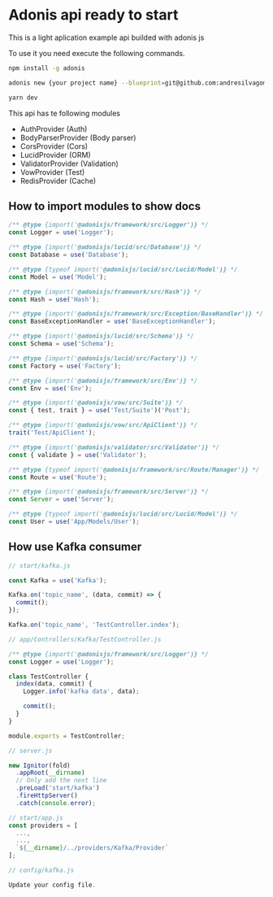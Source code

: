 # Adonis api ready to start

This is a light aplication example api builded with adonis js

To use it you need execute the following commands.

```sh
npm install -g adonis

adonis new {your project name} --blueprint=git@github.com:andresilvagomez/adonis-api-app.git

yarn dev
```

This api has te following modules

- AuthProvider (Auth)
- BodyParserProvider (Body parser)
- CorsProvider (Cors)
- LucidProvider (ORM)
- ValidatorProvider (Validation)
- VowProvider (Test)
- RedisProvider (Cache)

## How to import modules to show docs

```js
/** @type {import('@adonisjs/framework/src/Logger')} */
const Logger = use('Logger');

/** @type {import('@adonisjs/lucid/src/Database')} */
const Database = use('Database');

/** @type {typeof import('@adonisjs/lucid/src/Lucid/Model')} */
const Model = use('Model');

/** @type {import('@adonisjs/framework/src/Hash')} */
const Hash = use('Hash');

/** @type {import('@adonisjs/framework/src/Exception/BaseHandler')} */
const BaseExceptionHandler = use('BaseExceptionHandler');

/** @type {import('@adonisjs/lucid/src/Schema')} */
const Schema = use('Schema');

/** @type {import('@adonisjs/lucid/src/Factory')} */
const Factory = use('Factory');

/** @type {import('@adonisjs/framework/src/Env')} */
const Env = use('Env');

/** @type {import('@adonisjs/vow/src/Suite')} */
const { test, trait } = use('Test/Suite')('Post');

/** @type {import('@adonisjs/vow/src/ApiClient')} */
trait('Test/ApiClient');

/** @type {import('@adonisjs/validator/src/Validator')} */
const { validate } = use('Validator');

/** @type {typeof import('@adonisjs/framework/src/Route/Manager')} */
const Route = use('Route');

/** @type {import('@adonisjs/framework/src/Server')} */
const Server = use('Server');

/** @type {typeof import('@adonisjs/lucid/src/Lucid/Model')} */
const User = use('App/Models/User');
```

## How use Kafka consumer

```js
// start/kafka.js

const Kafka = use('Kafka');

Kafka.on('topic_name', (data, commit) => {
  commit();
});

Kafka.on('topic_name', 'TestController.index');
```

```js
// app/Controllers/Kafka/TestController.js

/** @type {import('@adonisjs/framework/src/Logger')} */
const Logger = use('Logger');

class TestController {
  index(data, commit) {
    Logger.info('kafka data', data);

    commit();
  }
}

module.exports = TestController;
```

```js
// server.js

new Ignitor(fold)
  .appRoot(__dirname)
  // Only add the next line
  .preLoad('start/kafka')
  .fireHttpServer()
  .catch(console.error);
```

```js
// start/app.js
const providers = [
  ...,
  ...,
  `${__dirname}/../providers/Kafka/Provider`
];
```

```js
// config/kafka.js

Update your config file.
```
